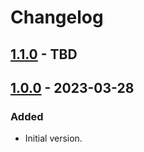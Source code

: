# Changelog

## [1.1.0] - TBD

## [1.0.0] - 2023-03-28

### Added

- Initial version.

[1.1.0]: https://github.com/ClockStorm/clockstorm/compare/1.0.0...main
[1.0.0]: https://github.com/ClockStorm/clockstorm/tree/1.0.0
